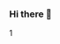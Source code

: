 ### Hi there 👋

<!--
**GamerMetaverse/Gamermetaverse** is a ✨ _special_ ✨ repository because its `README.md` (this file) appears on your GitHub profile.

Here are some ideas to get you started:

- 🔭 I’m currently working on web3 blockchain gaming
- 🌱 I’m currently working on unreal engine games and some basic unity3d games
- 👯 I’m looking to collaborate on blockchain gaming
- 💬 Ask me about tokenized gaming assets and blockchain gaming
- 📫 How to reach me: team@gamermetaverse.live

- ⚡ Fun fact: web3 gaming is still in the early days , its like the first doom compared to the current doom game
-->1

